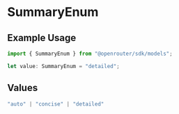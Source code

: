 # SummaryEnum

## Example Usage

```typescript
import { SummaryEnum } from "@openrouter/sdk/models";

let value: SummaryEnum = "detailed";
```

## Values

```typescript
"auto" | "concise" | "detailed"
```